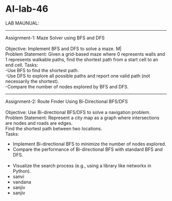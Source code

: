 # AI-lab-46
LAB MAUNUAL:<br>
<hr >
Assignment-1: Maze Solver using BFS and DFS<br><br>
Objective: Implement BFS and DFS to solve a maze. M|<br>
Problem Statement: Given a grid-based maze where 0 represents walls and 1 represents walkable paths, 
find the shortest path from a start cell to an end cell. Tasks:<br>
-Use BFS to find the shortest path.<br>
-Use DFS to explore all possible paths and report one valid path (not necessarily the shortest).<br>
-Compare the number of nodes explored by BFS and DFS. <br><hr>
Assignment-2: Route Finder Using Bi-Directional BFS/DFS<br><br>
 Objective: Use Bi-directional BFS/DFS to solve a navigation problem. <br>
 Problem Statement: Represent a city map as a graph where intersections are nodes and roads are edges. 
 <br>
 Find the shortest path between two locations.<br>
 Tasks: <ul>
 <li>
Implement Bi-directional BFS to minimize the number of nodes explored.<br></li>
 <li>Compare the performance of Bi-directional BFS with standard BFS and DFS. </li><br>
  <li>Visualize the search process (e.g., using a library like networkx in Python).</li>
 <li>sanvi</li>
 <li>vandana</li>
  <li>sanjiv</li>
 <li>sanjiv</li></ul>
